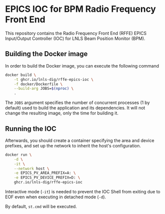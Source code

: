 # EPICS IOC for BPM Radio Frequency Front End

This repository contains the Radio Frequency Front End (RFFE) EPICS Input/Output
Controller (IOC) for LNLS Beam Position Monitor (BPM).

## Building the Docker image

In order to build the Docker image, you can execute the following command

```bash
docker build \
    -t ghcr.io/lnls-dig/rffe-epics-ioc \
    -f docker/Dockerfile \
    --build-arg JOBS=$(nproc) \
    .
```

The `JOBS` argument specifies the number of concurrent processes (1 by default)
used to build the application and its dependencies. It will not change the
resulting image, only the time for building it.

## Running the IOC

Afterwards, you should create a container specifying the area and device
prefixes, and set up the network to inherit the host's configuration.

```bash
docker run \
    -d \
    -it \
    --network host \
    -e EPICS_PV_AREA_PREFIX=A: \
    -e EPICS_PV_DEVICE_PREFIX=D: \
    ghcr.io/lnls-dig/rffe-epics-ioc
```

Interactive mode (`-it`) is needed to prevent the IOC Shell from exiting due to
EOF even when executing in detached mode (`-d`).

By default, `st.cmd` will be executed.
